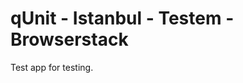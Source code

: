 qUnit - Istanbul - Testem - Browserstack
====================================

Test app for testing.

[browserstack-cli]: https://github.com/dbrans/browserstack-cli
[testem]: https://github.com/airportyh/testem
[jar]: http://www.browserstack.com/BrowserStackTunnel.jar

